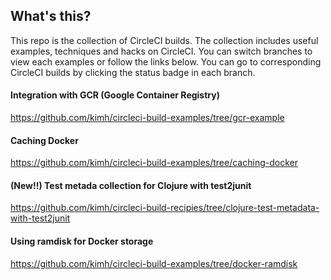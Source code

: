 ## What's this?
This repo is the collection of CircleCI builds. The collection includes useful examples, techniques and hacks on CircleCI.
You can switch branches to view each examples or follow the links below. You can go to corresponding CircleCI builds by clicking the status badge in each branch.

#### Integration with GCR (Google Container Registry)
https://github.com/kimh/circleci-build-examples/tree/gcr-example

#### Caching Docker
https://github.com/kimh/circleci-build-examples/tree/caching-docker

#### (New!!) Test metada collection for Clojure with test2junit
https://github.com/kimh/circleci-build-recipies/tree/clojure-test-metadata-with-test2junit

#### Using ramdisk for Docker storage
https://github.com/kimh/circleci-build-examples/tree/docker-ramdisk
